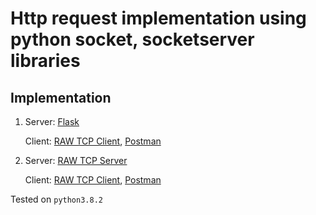 # Http request implementation using python socket, socketserver  libraries

## Implementation
1.  Server: [Flask](/flask_server.py)
    
    Client: [RAW TCP Client](/http_client.py), [Postman](/playground.postman_collection.json)

    
2.  Server: [RAW TCP Server](/http_server.py)
    
    Client: [RAW TCP Client](/http_client.py), [Postman](/playground.postman_collection.json)
 

Tested on `python3.8.2`
